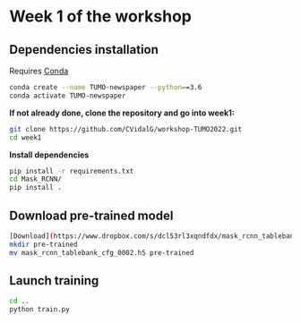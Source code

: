 # Week 1 of the workshop

## Dependencies installation

Requires [Conda](https://docs.conda.io/en/latest/miniconda.html)

```bash
conda create --name TUMO-newspaper --python==3.6
conda activate TUMO-newspaper
```

**If not already done, clone the repository and go into week1:**

```bash
git clone https://github.com/CVidalG/workshop-TUMO2022.git
cd week1
```

**Install dependencies**

```bash
pip install -r requirements.txt 
cd Mask_RCNN/
pip install .
```

## Download pre-trained model

```bash
[Download](https://www.dropbox.com/s/dcl53rl3xqndfdx/mask_rcnn_tablebank_cfg_0002.h5?dl=1)
mkdir pre-trained
mv mask_rcnn_tablebank_cfg_0002.h5 pre-trained
```

## Launch training

```bash
cd ..
python train.py
```